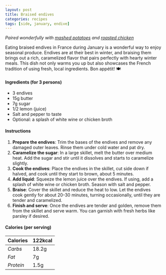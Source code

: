 ```yaml
---
layout: post
title: Braised endives
categories: recipes
tags: [side, january, endive]
---
```


*Paired wonderfully with <a href="/recipes/mashed-potatoes">mashed potatoes</a> and <a href="/recipes/roasted-chicken">roasted chicken</a>*

Eating braised endives in France during January is a wonderful way to enjoy seasonal produce. Endives are at their best in winter, and braising them brings out a rich, caramelized flavor that pairs perfectly with hearty winter meals. This dish not only warms you up but also showcases the French tradition of using fresh, local ingredients. Bon appétit! 🍽️

#### Ingredients (for 3 persons)
- 3 endives
- 15g butter
- 7g sugar
- 1/2 lemon (juice)
- Salt and pepper to taste
- Optional: a splash of white wine or chicken broth

#### Instructions

1. **Prepare the endives**: Trim the bases of the endives and remove any damaged outer leaves. Rinse them under cold water and pat dry.
2. **Caramelize the sugar**: In a large skillet, melt the butter over medium heat. Add the sugar and stir until it dissolves and starts to caramelize slightly.
3. **Cook the endives**: Place the endives in the skillet, cut side down if halved, and cook until they start to brown, about 5 minutes.
4. **Add liquid**: Squeeze the lemon juice over the endives. If using, add a splash of white wine or chicken broth. Season with salt and pepper.
5. **Braise**: Cover the skillet and reduce the heat to low. Let the endives cook gently for about 20-30 minutes, turning occasionally, until they are tender and caramelized.
6. **Finish and serve**: Once the endives are tender and golden, remove them from the skillet and serve warm. You can garnish with fresh herbs like parsley if desired.

#### Calories (per serving)

| **Calories** | 122kcal |
| ----------- | ----------- |
| *Carbs* | 18.2g |
| *Fat* | 7g |
| *Protein* | 1.5g |